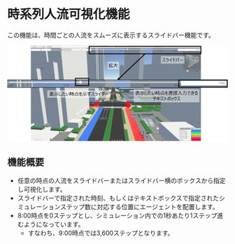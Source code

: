 # 時系列人流可視化機能
この機能は、時間ごとの人流をスムーズに表示するスライドバー機能です。

![](../images/visualize-slider.png)

## 機能概要
- 任意の時点の人流をスライドバーまたはスライドバー横のボックスから指定し可視化します。
- スライドバーで指定された時刻、もしくはテキストボックスで指定されたシミュレーションステップ数に対応する位置にエージェントを配置します。
- 8:00時点を0ステップとし、シミュレーション内での1秒あたり1ステップ進むようになっています。
    - すなわち、9:00時点では3,600ステップとなります。
    